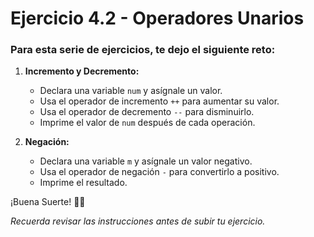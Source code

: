 # Ejercicio 4.2 - Operadores Unarios

### Para esta serie de ejercicios, te dejo el siguiente reto:
1. **Incremento y Decremento:**
    - Declara una variable `num` y asígnale un valor.
    - Usa el operador de incremento `++` para aumentar su valor.
    - Usa el operador de decremento `--` para disminuirlo.
    - Imprime el valor de `num` después de cada operación.

2. **Negación:**
    - Declara una variable `m` y asígnale un valor negativo.
    - Usa el operador de negación `-` para convertirlo a positivo.
    - Imprime el resultado.
 

¡Buena Suerte! 🤙🤙

*Recuerda revisar las instrucciones antes de subir tu ejercicio.*
